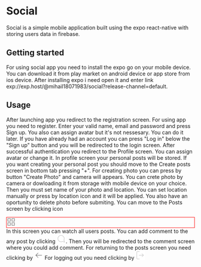 # Social

Social is a simple mobile application built using the expo react-native with storing users data in firebase.

## Getting started

For using social app you need to install the expo go on your mobile device. You can download it from play market on android device or app store from ios device.
After installing expo i need open it and enter link exp://exp.host/@mihail18071983/social?release-channel=default.

## Usage

After launching app you redirect to the registration screen. For using app you need to register. Enter your valid name, email and password and press Sign up. You also can assign avatar but it's not nessesary. You can do it later. If you have already had an account you can press "Log in" below the "Sign up" button and you will be redirected to the login screen.
After successful authentication you redirect to the Profile screen. You can assign avatar or change it. In profile screen your personal posts will be stored.
If you want creating your personal post you should move to the Create posts screen in bottom tab pressing "+". For creating photo you can press by button "Create Photo" and camera will appears. You can crete photo by camera or dowloading it from storage with mobile device on your choice. Then you must set name of your photo and location. You can set location manually or press by location icon and it will be applied. You also have an oportunity to delete photo before submiting.
You can move to the Posts screen by clicking icon <div style="border: 1px solid red;"><img src="./assets/images/grid.png" alt="grid image"></div>
In this screen you can watch all users posts. You can add comment to the any post by clicking ![comments](./assets/images/message-circle.png). Then you will be redirected to the comment screen where you could add comment. For returning to the posts screen you need clicking by ![back](./assets/images/arrow-left.png)
For logging out you need clicking by ![Log out image](./assets/images/log-out.png)
